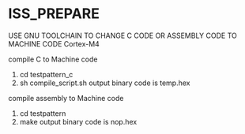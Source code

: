 # ISS_PREPARE
USE GNU TOOLCHAIN TO CHANGE C CODE OR ASSEMBLY CODE TO MACHINE CODE
Cortex-M4

compile C to Machine code
1. cd testpattern_c
2. sh compile_script.sh
output binary code is temp.hex



compile assembly to Machine code
1. cd testpattern
2. make
output binary code is nop.hex
